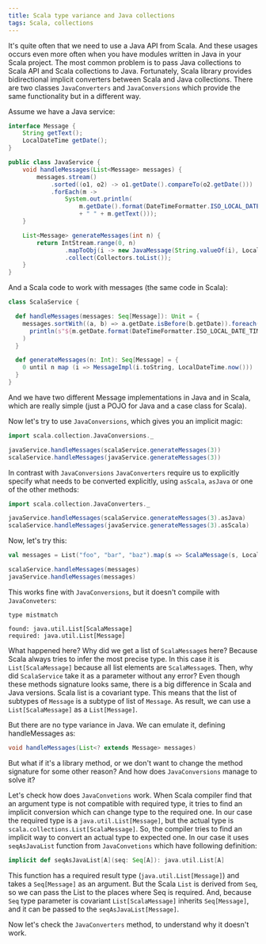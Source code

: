 ```yaml
---
title: Scala type variance and Java collections
tags: Scala, collections
---
```


It's quite often that we need to use a Java API from Scala.  And these usages occurs even more
often when you have modules written in Java in your Scala project.  The most
common problem is to pass Java collections to Scala API and Scala collections
to Java.  Fortunately, Scala library provides bidirectional implicit converters
between Scala and Java collections.  There are two classes `JavaConverters` and
`JavaConversions` which provide the same functionality but in a different way.

Assume we have a Java service:

```Java
interface Message {
    String getText();
    LocalDateTime getDate();
}

public class JavaService {
    void handleMessages(List<Message> messages) {
        messages.stream()
            .sorted((o1, o2) -> o1.getDate().compareTo(o2.getDate()))
            .forEach(m ->
                System.out.println(
                    m.getDate().format(DateTimeFormatter.ISO_LOCAL_DATE_TIME)
                    + " " + m.getText()));
    }

    List<Message> generateMessages(int n) {
        return IntStream.range(0, n)
                .mapToObj(i -> new JavaMessage(String.valueOf(i), LocalDateTime.now()))
                .collect(Collectors.toList());
    }
}

```
<!--more-->

And a Scala code to work with messages (the same code in Scala):

```Scala
class ScalaService {

  def handleMessages(messages: Seq[Message]): Unit = {
    messages.sortWith((a, b) => a.getDate.isBefore(b.getDate)).foreach(m =>
      println(s"${m.getDate.format(DateTimeFormatter.ISO_LOCAL_DATE_TIME)} ${m.getText}")
    )
  }

  def generateMessages(n: Int): Seq[Message] = {
    0 until n map (i => MessageImpl(i.toString, LocalDateTime.now()))
  }
}
```

And we have two different Message implementations in Java and in Scala, which
are really simple (just a POJO for Java and a case class for Scala).

Now let's try to use `JavaConversions`, which gives you an implicit magic:

```Scala
import scala.collection.JavaConversions._

javaService.handleMessages(scalaService.generateMessages(3))
scalaService.handleMessages(javaService.generateMessages(3))
```

In contrast with `JavaConversions` `JavaConverters` require us to explicitly specify what
needs to be converted explicitly, using `asScala`, `asJava` or one of the other
methods:

```Scala
import scala.collection.JavaConverters._

javaService.handleMessages(scalaService.generateMessages(3).asJava)
scalaService.handleMessages(javaService.generateMessages(3).asScala)
```

Now, let's try this:

```Scala
val messages = List("foo", "bar", "baz").map(s => ScalaMessage(s, LocalDateTime.now()))

scalaService.handleMessages(messages)
javaService.handleMessages(messages)
```

This works fine with `JavaConversions`, but it doesn't compile with
`JavaConveters`:

```
type mistmatch

found: java.util.List[ScalaMessage]
required: java.util.List[Message]
```

What happened here? Why did we get a list of `ScalaMessage`s here?  Because Scala
always tries to infer the most precise type.  In this case it is
`List[ScalaMessage]` because all list elements are `ScalaMessage`s.  Then, why
did `ScalaService` take it as a parameter without any error?  Even though these
methods signature looks same, there is a big difference in Scala and Java
versions.  Scala list is a covariant type.  This means that the list of subtypes
of `Message` is a subtype of list of `Message`.  As result, we can use a
`List[ScalaMessage]` as a `List[Message]`.

But there are no type variance in Java.  We can emulate it, defining
handleMessages as:

```Java
void handleMessages(List<? extends Message> messages)
```

But what if it's a library method, or we don't want to change the method
signature for some other reason?  And how does `JavaConversions` manage to solve it?

Let's check how does `JavaConvetions` work.  When Scala compiler find that an
argument type is not compatible with required type, it tries to find an
implicit conversion which can change type to the required one.  In our case the
required type is a `java.util.List[Message]`, but the actual type is
`scala.collections.List[ScalaMessage]`.  So, the compiler tries to find an
implicit way to convert an actual type to expected one.  In our case it uses
`seqAsJavaList` function from `JavaConvetions` which have following definition:

```Scala
implicit def seqAsJavaList[A](seq: Seq[A]): java.util.List[A]
```

This function has a required result type (`java.util.List[Message]`) and takes
a `Seq[Message]` as an argument.  But the Scala `List` is derived from `Seq`,
so we can pass the List to the places where Seq is required.  And, because
`Seq` type parameter is covariant `List[ScalaMessage]` inherits `Seq[Message]`,
and it can be passed to the `seqAsJavaList[Message]`.

Now let's check the `JavaConverters` method, to understand why it doesn't work.
